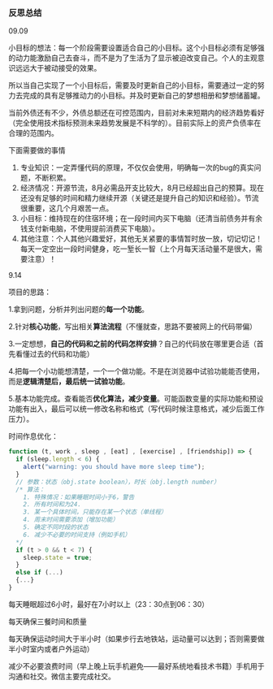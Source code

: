 ### 反思总结

09.09

小目标的想法：每一个阶段需要设置适合自己的小目标。这个小目标必须有足够强的动力能激励自己去奋斗，而不是为了生活为了显示被迫改变自己。个人的主观意识远远大于被动接受的效果。

所以当自己实现了一个小目标后，需要及时更新自己的小目标，需要通过一定的努力去完成的具有足够推动力的小目标。并及时更新自己的梦想相册和梦想储蓄罐。

当前外债还有不少，外债总额还在可控范围内，目前对未来短期内的经济趋势看好（完全使用技术指标预测未来趋势发展是不科学的）。目前实际上的资产负债率在合理的范围内。

下面需要做的事情

1. 专业知识：一定弄懂代码的原理，不仅仅会使用，明确每一次的bug的真实问题，不断积累。
2. 经济情况：开源节流，8月必需品开支比较大，8月已经超出自己的预算。现在还没有足够的时间和精力继续开源（关键还是提升自己的知识和经验）。节流很重要，这几个月艰苦一点。
3. 小目标：维持现在的住宿环境；在一段时间内买下电脑（还清当前债务并有余钱支付新电脑，不使用提前消费买下电脑）。
4. 其他注意：个人其他兴趣爱好，其他无关紧要的事情暂时放一放，切记切记！每天一定空出一段时间健身，吃一堑长一智（上个月每天活动量不是很大，需要注意）！



9.14

项目的思路：

1.拿到问题，分析并列出问题的**每一个功能**。

2.针对**核心功能**，写出相关**算法流程**（不懂就查，思路不要被网上的代码带偏）

3.一定想想，**自己的代码和之前的代码怎样安排**？自己的代码放在哪里更合适（首先看懂过去的代码和功能）

4.把每一个小功能想清楚，一个一个做功能。不是在浏览器中试验功能能否使用，而是**逻辑清楚后，最后统一试验功能**。

5.基本功能完成。查看能否**优化算法，减少变量**。可能函数变量的实际功能和预设功能有出入，最后可以统一修改名称和格式（写代码时候注意格式，减少后面工作压力）。



时间作息优化：

~~~js
function (t, work , sleep , [eat] , [exercise] , [friendship]) => {
  if (sleep.length < 6) {
    alert("warning: you should have more sleep time");
  }
  // 参数：状态（obj.state boolean），时长（obj.length number）
  /* 算法：
    1. 特殊情况：如果睡眠时间小于6，警告
    2. 所有时间和为24.
    3. 某一个具体时间，只能存在某一个状态（单线程）
    4. 周末时间需要添加（增加功能）
    5. 确定不同时段的状态
    6. 减少不必要的时间支持（例如手机）
  */
  if (t > 0 && t < 7) {
    sleep.state = true;
  }
  else if (...)
  {...}
}
~~~



每天睡眠超过6小时，最好在7小时以上（23：30点到06：30）

每天确保三餐时间和质量

每天确保运动时间大于半小时（如果步行去地铁站，运动量可以达到；否则需要做半小时室内或者户外运动）

减少不必要浪费时间（早上晚上玩手机避免——最好系统地看技术书籍）手机用于沟通和社交。微信主要完成社交。





